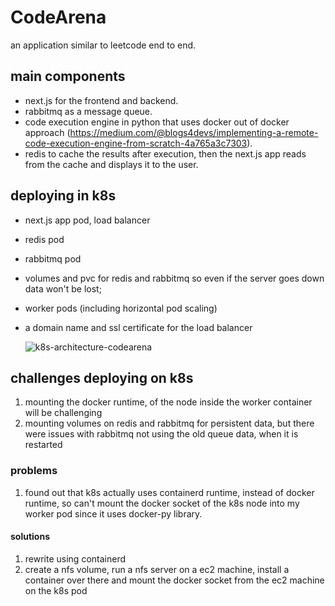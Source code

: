 # CodeArena

an application similar to leetcode end to end.

## main components

- next.js for the frontend and backend.
- rabbitmq as a message queue.
- code execution engine in python that uses docker out of docker approach (<https://medium.com/@blogs4devs/implementing-a-remote-code-execution-engine-from-scratch-4a765a3c7303>).
- redis to cache the results after execution, then the next.js app reads from the cache and displays it to the user.

## deploying in k8s

- next.js app pod, load balancer
- redis pod
- rabbitmq pod
- volumes and pvc for redis and rabbitmq so even if the server goes down
  data won't be lost;
- worker pods (including horizontal pod scaling)
- a domain name and ssl certificate for the load balancer

  ![k8s-architecture-codearena](https://github.com/user-attachments/assets/c5edaa0e-ae4b-49a8-a167-0bcc35bf291d)

## challenges deploying on k8s

1. mounting the docker runtime, of the node inside the worker container will be challenging
2. mounting volumes on redis and rabbitmq for persistent data, but there were issues
   with rabbitmq not using the old queue data, when it is restarted

### problems

1. found out that k8s actually uses containerd runtime, instead of docker runtime,
   so can't mount the docker socket of the k8s node into my worker pod since it uses docker-py library.

#### solutions

1. rewrite using containerd
2. create a nfs volume, run a nfs server on a ec2 machine,
   install a container over there and mount the docker socket from the ec2 machine on the k8s pod
